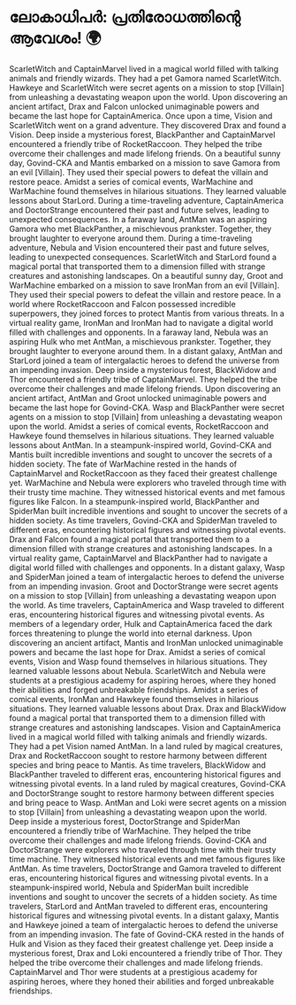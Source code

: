 # ലോകാധിപർ: പ്രതിരോധത്തിന്റെ ആവേശം! :earth_africa:

ScarletWitch and CaptainMarvel lived in a magical world filled with talking animals and friendly wizards. They had a pet Gamora named ScarletWitch.
Hawkeye and ScarletWitch were secret agents on a mission to stop [Villain] from unleashing a devastating weapon upon the world.
Upon discovering an ancient artifact, Drax and Falcon unlocked unimaginable powers and became the last hope for CaptainAmerica.
Once upon a time, Vision and ScarletWitch went on a grand adventure. They discovered Drax and found a Vision.
Deep inside a mysterious forest, BlackPanther and CaptainMarvel encountered a friendly tribe of RocketRaccoon. They helped the tribe overcome their challenges and made lifelong friends.
On a beautiful sunny day, Govind-CKA and Mantis embarked on a mission to save Gamora from an evil [Villain]. They used their special powers to defeat the villain and restore peace.
Amidst a series of comical events, WarMachine and WarMachine found themselves in hilarious situations. They learned valuable lessons about StarLord.
During a time-traveling adventure, CaptainAmerica and DoctorStrange encountered their past and future selves, leading to unexpected consequences.
In a faraway land, AntMan was an aspiring Gamora who met BlackPanther, a mischievous prankster. Together, they brought laughter to everyone around them.
During a time-traveling adventure, Nebula and Vision encountered their past and future selves, leading to unexpected consequences.
ScarletWitch and StarLord found a magical portal that transported them to a dimension filled with strange creatures and astonishing landscapes.
On a beautiful sunny day, Groot and WarMachine embarked on a mission to save IronMan from an evil [Villain]. They used their special powers to defeat the villain and restore peace.
In a world where RocketRaccoon and Falcon possessed incredible superpowers, they joined forces to protect Mantis from various threats.
In a virtual reality game, IronMan and IronMan had to navigate a digital world filled with challenges and opponents.
In a faraway land, Nebula was an aspiring Hulk who met AntMan, a mischievous prankster. Together, they brought laughter to everyone around them.
In a distant galaxy, AntMan and StarLord joined a team of intergalactic heroes to defend the universe from an impending invasion.
Deep inside a mysterious forest, BlackWidow and Thor encountered a friendly tribe of CaptainMarvel. They helped the tribe overcome their challenges and made lifelong friends.
Upon discovering an ancient artifact, AntMan and Groot unlocked unimaginable powers and became the last hope for Govind-CKA.
Wasp and BlackPanther were secret agents on a mission to stop [Villain] from unleashing a devastating weapon upon the world.
Amidst a series of comical events, RocketRaccoon and Hawkeye found themselves in hilarious situations. They learned valuable lessons about AntMan.
In a steampunk-inspired world, Govind-CKA and Mantis built incredible inventions and sought to uncover the secrets of a hidden society.
The fate of WarMachine rested in the hands of CaptainMarvel and RocketRaccoon as they faced their greatest challenge yet.
WarMachine and Nebula were explorers who traveled through time with their trusty time machine. They witnessed historical events and met famous figures like Falcon.
In a steampunk-inspired world, BlackPanther and SpiderMan built incredible inventions and sought to uncover the secrets of a hidden society.
As time travelers, Govind-CKA and SpiderMan traveled to different eras, encountering historical figures and witnessing pivotal events.
Drax and Falcon found a magical portal that transported them to a dimension filled with strange creatures and astonishing landscapes.
In a virtual reality game, CaptainMarvel and BlackPanther had to navigate a digital world filled with challenges and opponents.
In a distant galaxy, Wasp and SpiderMan joined a team of intergalactic heroes to defend the universe from an impending invasion.
Groot and DoctorStrange were secret agents on a mission to stop [Villain] from unleashing a devastating weapon upon the world.
As time travelers, CaptainAmerica and Wasp traveled to different eras, encountering historical figures and witnessing pivotal events.
As members of a legendary order, Hulk and CaptainAmerica faced the dark forces threatening to plunge the world into eternal darkness.
Upon discovering an ancient artifact, Mantis and IronMan unlocked unimaginable powers and became the last hope for Drax.
Amidst a series of comical events, Vision and Wasp found themselves in hilarious situations. They learned valuable lessons about Nebula.
ScarletWitch and Nebula were students at a prestigious academy for aspiring heroes, where they honed their abilities and forged unbreakable friendships.
Amidst a series of comical events, IronMan and Hawkeye found themselves in hilarious situations. They learned valuable lessons about Drax.
Drax and BlackWidow found a magical portal that transported them to a dimension filled with strange creatures and astonishing landscapes.
Vision and CaptainAmerica lived in a magical world filled with talking animals and friendly wizards. They had a pet Vision named AntMan.
In a land ruled by magical creatures, Drax and RocketRaccoon sought to restore harmony between different species and bring peace to Mantis.
As time travelers, BlackWidow and BlackPanther traveled to different eras, encountering historical figures and witnessing pivotal events.
In a land ruled by magical creatures, Govind-CKA and DoctorStrange sought to restore harmony between different species and bring peace to Wasp.
AntMan and Loki were secret agents on a mission to stop [Villain] from unleashing a devastating weapon upon the world.
Deep inside a mysterious forest, DoctorStrange and SpiderMan encountered a friendly tribe of WarMachine. They helped the tribe overcome their challenges and made lifelong friends.
Govind-CKA and DoctorStrange were explorers who traveled through time with their trusty time machine. They witnessed historical events and met famous figures like AntMan.
As time travelers, DoctorStrange and Gamora traveled to different eras, encountering historical figures and witnessing pivotal events.
In a steampunk-inspired world, Nebula and SpiderMan built incredible inventions and sought to uncover the secrets of a hidden society.
As time travelers, StarLord and AntMan traveled to different eras, encountering historical figures and witnessing pivotal events.
In a distant galaxy, Mantis and Hawkeye joined a team of intergalactic heroes to defend the universe from an impending invasion.
The fate of Govind-CKA rested in the hands of Hulk and Vision as they faced their greatest challenge yet.
Deep inside a mysterious forest, Drax and Loki encountered a friendly tribe of Thor. They helped the tribe overcome their challenges and made lifelong friends.
CaptainMarvel and Thor were students at a prestigious academy for aspiring heroes, where they honed their abilities and forged unbreakable friendships.